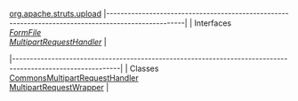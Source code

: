 [org.apache.struts.upload](../../../../org/apache/struts/upload/package-summary.html.md)
|----------------------------------------------------------------------------------------------------|
| Interfaces                                                                                         
  [*FormFile*](FormFile.html.md "interface in org.apache.struts.upload")                                
  [*MultipartRequestHandler*](MultipartRequestHandler.html.md "interface in org.apache.struts.upload")  |

|------------------------------------------------------------------------------------------------------------|
| Classes                                                                                                    
  [CommonsMultipartRequestHandler](CommonsMultipartRequestHandler.html.md "class in org.apache.struts.upload")  
  [MultipartRequestWrapper](MultipartRequestWrapper.html.md "class in org.apache.struts.upload")                |


